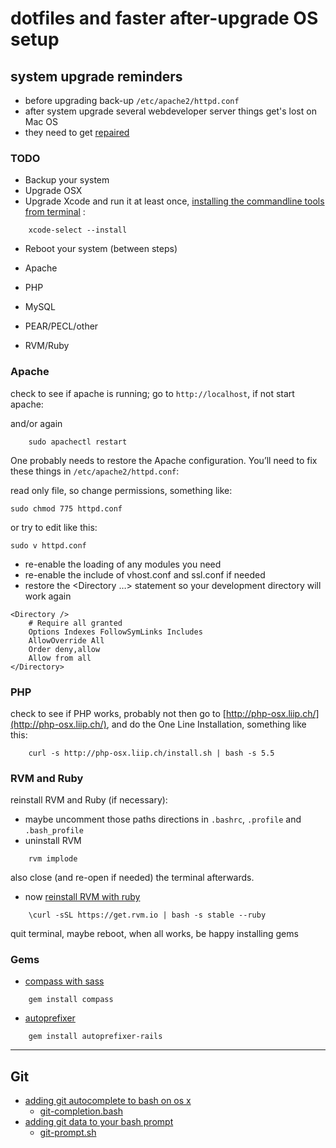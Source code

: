 # dotfiles and faster after-upgrade OS setup

## system upgrade reminders
* before upgrading back-up `/etc/apache2/httpd.conf`
* after system upgrade several webdeveloper server things get's lost on Mac OS
* they need to get [repaired](http://remonpel.nl/2013/10/repair-osx-webdevelopment-server-after-osx-upgrade/)

### TODO

* Backup your system
* Upgrade OSX
* Upgrade Xcode and run it at least once, [installing the commandline tools from terminal](http://www.computersnyou.com/2025/2013/06/install-command-line-tools-in-osx-10-9-mavericks-how-to/) :

```
    xcode-select --install
```


* Reboot your system (between steps)

* Apache
* PHP
* MySQL
* PEAR/PECL/other
* RVM/Ruby

### Apache
check to see if apache is running; go to `http://localhost`, if not start apache:

and/or again

```
    sudo apachectl restart
```

One probably needs to restore the Apache configuration. You’ll need to fix these things in `/etc/apache2/httpd.conf`:


read only file, so change permissions, something like:

```
sudo chmod 775 httpd.conf
```

or try to edit like this:

```
sudo v httpd.conf
```

- re-enable the loading of any modules you need
- re-enable the include of vhost.conf and ssl.conf if needed
- restore the &lt;Directory &hellip;&gt; statement so your development directory will work again

```
<Directory />
    # Require all granted
    Options Indexes FollowSymLinks Includes
    AllowOverride All
    Order deny,allow
    Allow from all
</Directory>
```


### PHP
check to see if PHP works, probably not then go to [http://php-osx.liip.ch/](http://php-osx.liip.ch/), and do the One Line Installation, something like this:

```
    curl -s http://php-osx.liip.ch/install.sh | bash -s 5.5
```

### RVM and Ruby
reinstall RVM and Ruby (if necessary):

* maybe uncomment those paths directions in `.bashrc`, `.profile` and `.bash_profile`
* uninstall RVM

```
    rvm implode
```

also close (and re-open if needed) the terminal afterwards.

* now [reinstall RVM with ruby](http://rvm.io/rvm/install)

```
    \curl -sSL https://get.rvm.io | bash -s stable --ruby
```

quit terminal, maybe reboot, when all works, be happy installing gems

### Gems

* [compass with sass](http://compass-style.org/help/)

```
    gem install compass
```

* [autoprefixer](https://github.com/ai/autoprefixer)

```
    gem install autoprefixer-rails
```

***

## Git
* [adding git autocomplete to bash on os x](http://buddylindsey.com/adding-git-autocomplete-to-bash-on-os-x/)
    * [git-completion.bash](https://raw.github.com/git/git/master/contrib/completion/git-completion.bash)
* [adding git data to your bash prompt](http://buddylindsey.com/adding-git-data-to-your-bash-prompt/)
    * [git-prompt.sh](https://raw.github.com/git/git/master/contrib/completion/git-prompt.sh)

